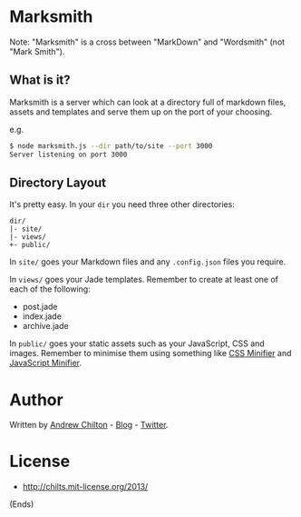 # Marksmith #

Note: "Marksmith" is a cross between "MarkDown" and "Wordsmith" (not "Mark Smith").

## What is it? ##

Marksmith is a server which can look at a directory full of markdown files, assets and templates and serve them up on
the port of your choosing.

e.g.

```bash
$ node marksmith.js --dir path/to/site --port 3000
Server listening on port 3000
```

## Directory Layout ##

It's pretty easy. In your ```dir``` you need three other directories:

```
dir/
|- site/
|- views/
+- public/
```

In ```site/``` goes your Markdown files and any ```.config.json``` files you require.

In ```views/``` goes your Jade templates. Remember to create at least one of each of the following:

* post.jade
* index.jade
* archive.jade

In ```public/``` goes your static assets such as your JavaScript, CSS and images. Remember to minimise them using
something like [CSS Minifier](http://cssminifier.com/) and [JavaScript Minifier](http://javascript-minifier.com/).

# Author #

Written by [Andrew Chilton](http://chilts.org/) - [Blog](http://chilts.org/blog/) - [Twitter](https://twitter.com/andychilton).

# License #

* http://chilts.mit-license.org/2013/

(Ends)
